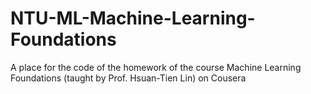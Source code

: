 # NTU-ML-Machine-Learning-Foundations
A place for the code of the homework of the course Machine Learning Foundations (taught by Prof. Hsuan-Tien Lin) on Cousera
